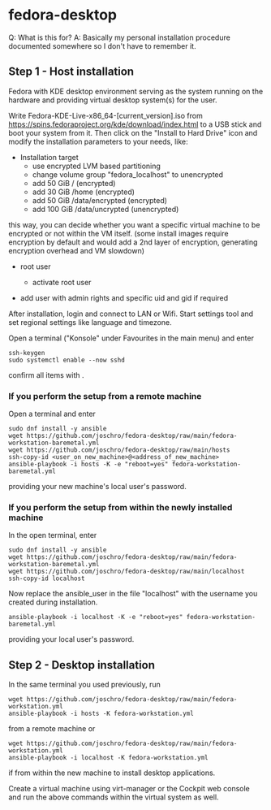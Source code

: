 # fedora-desktop

Q: What is this for?
A: Basically my personal installation procedure documented somewhere so I don't have to remember it.

Step 1 - Host installation
--------------------------
Fedora with KDE desktop environment serving as the system running on the hardware and providing virtual desktop system(s) for the user.

Write Fedora-KDE-Live-x86_64-[current_version].iso from https://spins.fedoraproject.org/kde/download/index.html to a USB stick and boot your system from it.
Then click on the "Install to Hard Drive" icon and modify the installation parameters to your needs, like:

* Installation target
  * use encrypted LVM based partitioning
  * change volume group "fedora_localhost" to unencrypted
  * add  50 GiB / (encrypted)
  * add  30 GiB /home (encrypted)
  * add  50 GiB /data/encrypted (encrypted)
  * add 100 GiB /data/uncrypted (unencrypted)

this way, you can decide whether you want a specific virtual machine to be encrypted or not within the VM itself.
(some install images require encryption by default and would add a 2nd layer of encryption, generating encryption overhead and VM slowdown)

* root user
  * activate root user

* add user with admin rights and specific uid and gid if required

After installation, login and connect to LAN or Wifi.
Start settings tool and set regional settings like language and timezone.

Open a terminal ("Konsole" under Favourites in the main menu) and enter
```
ssh-keygen
sudo systemctl enable --now sshd
```
confirm all items with <enter>.
 
### If you perform the setup from a remote machine
Open a terminal and enter
```
sudo dnf install -y ansible
wget https://github.com/joschro/fedora-desktop/raw/main/fedora-workstation-baremetal.yml
wget https://github.com/joschro/fedora-desktop/raw/main/hosts
ssh-copy-id <user_on_new_machine>@<address_of_new_machine>
ansible-playbook -i hosts -K -e "reboot=yes" fedora-workstation-baremetal.yml
```
providing your new machine's local user's password.

### If you perform the setup from within the newly installed machine
In the open terminal, enter
```
sudo dnf install -y ansible
wget https://github.com/joschro/fedora-desktop/raw/main/fedora-workstation-baremetal.yml
wget https://github.com/joschro/fedora-desktop/raw/main/localhost
ssh-copy-id localhost
```
Now replace the ansible_user in the file "localhost" with the username you created during installation.
```
ansible-playbook -i localhost -K -e "reboot=yes" fedora-workstation-baremetal.yml
```
providing your local user's password.

Step 2 - Desktop installation
-----------------------------
In the same terminal you used previously, run
```
wget https://github.com/joschro/fedora-desktop/raw/main/fedora-workstation.yml
ansible-playbook -i hosts -K fedora-workstation.yml
```
from a remote machine or
```
wget https://github.com/joschro/fedora-desktop/raw/main/fedora-workstation.yml
ansible-playbook -i localhost -K fedora-workstation.yml
```
if from within the new machine to install desktop applications.

Create a virtual machine using virt-manager or the Cockpit web console and run the above commands within the virtual system as well.
